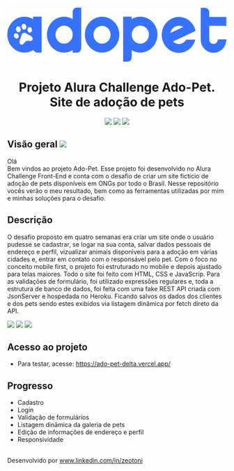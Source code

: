 <p align="center"> 
  <img src="./assets/img/logo-azul.svg" width="600px">
</p>
<h1 align="center">Projeto Alura Challenge Ado-Pet. Site de adoção de pets</h1>
<p align="center">
  <img src="https://img.shields.io/badge/HTML5-E34F26?style=for-the-badge&logo=html5&logoColor=white">
  <img src="https://img.shields.io/badge/CSS3-1572B6?style=for-the-badge&logo=css3&logoColor=white">
  <img src="https://img.shields.io/badge/JavaScript-323330?style=for-the-badge&logo=javascript&logoColor=F7DF1E">
</p>
<h2>Visão geral <img src="https://img.shields.io/badge/trabalho-em%20progresso-brightgreen"></h2>
<p>Olá<br>Bem vindos ao projeto Ado-Pet. Esse projeto foi desenvolvido no Alura Challenge Front-End e conta com o desafio de criar um site fictício de adoção de pets disponíveis em ONGs por todo o Brasil. Nesse repositório vocês verâo o meu resultado, bem como as ferramentas utilizadas por mim e minhas soluções para o desafio.</p>
<h2>Descrição</h2>
<p>O desafio proposto em quatro semanas era criar um site onde o usuário pudesse se cadastrar, se logar na sua conta, salvar dados pessoais de endereço e perfil, vizualizar animais disponìveis para a adoção em várias cidades e, entrar em contato com o responsável pelo pet. Com o foco no conceito mobile first, o projeto foi estruturado no mobile e depois ajustado para telas maiores. Todo o site foi feito com HTML, CSS e JavaScrip. Para as validações de formulário, foi utilizado expressões regulares e, toda a estrutura de banco de dados, foi feita com uma fake REST API criada com JsonServer e hospedada no Heroku. Ficando salvos os dados dos clientes e dos pets sendo estes exibidos via listagem dinâmica por fetch direto da API.</p>

<div display="flex">

  <img src="https://user-images.githubusercontent.com/87879397/182042373-ec86ebf6-b225-4c11-98b7-9f9bb3b8225c.png">
  <img src="https://user-images.githubusercontent.com/87879397/182042519-405cd8e5-676c-4787-86d0-e805f838e8df.png">
  <img src="https://user-images.githubusercontent.com/87879397/182042404-57db3d93-55ce-4285-9219-a1b86c659d48.png">
</div>

<h2>Acesso ao projeto</h2>

* Para testar, acesse: https://ado-pet-delta.vercel.app/

<h2>Progresso</h2>

* Cadastro
* Login
* Validação de formulários
* Listagem dinãmica da galeria de pets
* Edição de informaçôes de endereço e perfil
* Responsividade 



<br>Desenvolvido por www.linkedin.com/in/zeotoni
